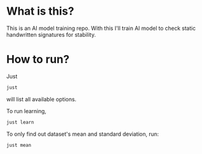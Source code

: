 # What is this?
This is an AI model training repo.
With this I'll train AI model to check static handwritten signatures for stability.

# How to run?
Just
```sh
just
```
will list all available options.

To run learning,
```sh
just learn
```

To only find out dataset's mean and standard deviation, run:
```sh
just mean
```
